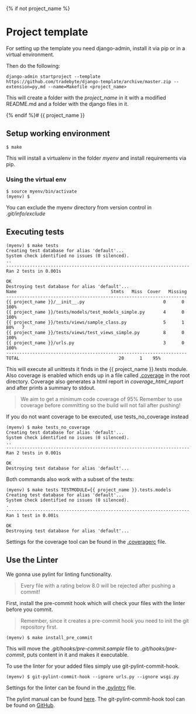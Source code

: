 {% if not project_name %}

# Project template

For setting up the template you need django-admin, install it via pip or in a virtual environment.

Then do the following:
```shell
django-admin startproject --template https://github.com/tradebyte/django-template/archive/master.zip --extension=py,md --name=Makefile <project_name>
```

This will create a folder with the *project_name* in it with a modified README.md and a folder with the django files in it.

{% endif %}# {{ project_name }}

## Setup working environment

```shell
$ make
```

This will install a virtualenv in the folder *myenv* and install requirements via pip.

### Using the virtual env

```shell
$ source myenv/bin/activate
(myenv) $
```

You can exclude the myenv directory from version control in *.git/info/exclude*

## Executing tests

```shell
(myenv) $ make tests
Creating test database for alias 'default'...
System check identified no issues (0 silenced).
..
----------------------------------------------------------------------
Ran 2 tests in 0.001s

OK
Destroying test database for alias 'default'...
Name                                    Stmts   Miss  Cover   Missing
---------------------------------------------------------------------
{{ project_name }}/__init__.py                              0      0   100%
{{ project_name }}/tests/models/test_models_simple.py       4      0   100%
{{ project_name }}/tests/views/sample_class.py              5      1    80%   7
{{ project_name }}/tests/views/test_views_simple.py         8      0   100%
{{ project_name }}/urls.py                                  3      0   100%
---------------------------------------------------------------------
TOTAL                                      20      1    95%
```

This will execute all unittests it finds in the {{ project_name }}.tests module.
Also coverage is enabled which ends up in a file called [.coverage](.coverage) in the root directory.
Coverage also generates a html report in *coverage_html_report* and after prints a summary to stdout.

> We aim to get a minimum code coverage of 95%
> Remember to use coverage before committing so the build will not fail after pushing!

If you do not want coverage to be executed, use tests_no_coverage instead
```shell
(myenv) $ make tests_no_coverage
Creating test database for alias 'default'...
System check identified no issues (0 silenced).
..
----------------------------------------------------------------------
Ran 2 tests in 0.001s

OK
Destroying test database for alias 'default'...
```

Both commands also work with a subset of the tests:
```Shell
(myenv) $ make tests TESTMODULE={{ project_name }}.tests.models
Creating test database for alias 'default'...
System check identified no issues (0 silenced).
.
----------------------------------------------------------------------
Ran 1 test in 0.001s

OK
Destroying test database for alias 'default'...
```

Settings for the coverage tool can be found in the [.coveragerc](.coveragerc) file.

## Use the Linter

We gonna use pylint for linting functionality.

> Every file with a rating below 8.0 will be rejected after pushing a commit!

First, install the pre-commit hook which will check your files with the linter before you commit.

> Remember, since it creates a pre-commit hook you need to init the git repository first.

```shell
(myenv) $ make install_pre_commit
```

This will move the *.git/hooks/pre-commit.sample* file to *.git/hooks/pre-commit*, puts content in it and makes it executable.

To use the linter for your added files simply use git-pylint-commit-hook.
```shell
(myenv) $ git-pylint-commit-hook --ignore urls.py --ignore wsgi.py
```

Settings for the linter can be found in the [.pylintrc](.pylintrc) file.

The pylint manual can be found [here](https://pylint.readthedocs.io/en/latest/).
The git-pylint-commit-hook tool can be found on [GitHub](https://github.com/sebdah/git-pylint-commit-hook).
